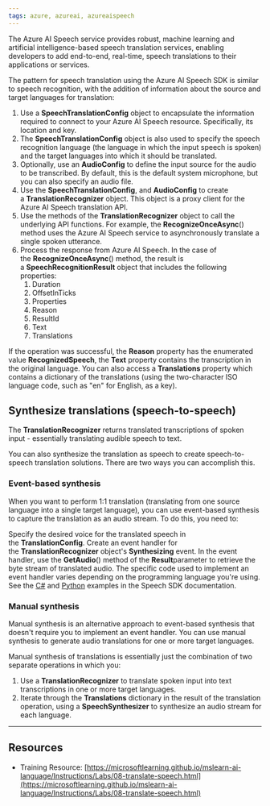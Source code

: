 ```yaml
---
tags: azure, azureai, azureaispeech
---
```


The Azure AI Speech service provides robust, machine learning and artificial intelligence-based speech translation services, enabling developers to add end-to-end, real-time, speech translations to their applications or services.

The pattern for speech translation using the Azure AI Speech SDK is similar to speech recognition, with the addition of information about the source and target languages for translation:

1. Use a **SpeechTranslationConfig** object to encapsulate the information required to connect to your Azure AI Speech resource. Specifically, its location and key.
2. The **SpeechTranslationConfig** object is also used to specify the speech recognition language (the language in which the input speech is spoken) and the target languages into which it should be translated.
3. Optionally, use an **AudioConfig** to define the input source for the audio to be transcribed. By default, this is the default system microphone, but you can also specify an audio file.
4. Use the **SpeechTranslationConfig**, and **AudioConfig** to create a **TranslationRecognizer** object. This object is a proxy client for the Azure AI Speech translation API.
5. Use the methods of the **TranslationRecognizer** object to call the underlying API functions. For example, the **RecognizeOnceAsync**() method uses the Azure AI Speech service to asynchronously translate a single spoken utterance.
6. Process the response from Azure AI Speech. In the case of the **RecognizeOnceAsync**() method, the result is a **SpeechRecognitionResult** object that includes the following properties:
    1. Duration
    2. OffsetInTicks
    3. Properties
    4. Reason
    5. ResultId
    6. Text
    7. Translations

If the operation was successful, the **Reason** property has the enumerated value **RecognizedSpeech**, the **Text** property contains the transcription in the original language. You can also access a **Translations** property which contains a dictionary of the translations (using the two-character ISO language code, such as "en" for English, as a key).

## Synthesize translations (speech-to-speech)

The **TranslationRecognizer** returns translated transcriptions of spoken input - essentially translating audible speech to text.

You can also synthesize the translation as speech to create speech-to-speech translation solutions. There are two ways you can accomplish this.

### Event-based synthesis

When you want to perform 1:1 translation (translating from one source language into a single target language), you can use event-based synthesis to capture the translation as an audio stream. To do this, you need to:

Specify the desired voice for the translated speech in the **TranslationConfig**. Create an event handler for the **TranslationRecognizer** object's **Synthesizing** event. In the event handler, use the **GetAudio**() method of the **Result**parameter to retrieve the byte stream of translated audio. The specific code used to implement an event handler varies depending on the programming language you're using. See the [C#](https://learn.microsoft.com/en-us/azure/ai-services/speech-service/get-started-speech-translation?pivots=programming-language-csharp) and [Python](https://learn.microsoft.com/en-us/azure/ai-services/speech-service/get-started-speech-translation?pivots=programming-language-python) examples in the Speech SDK documentation.

### Manual synthesis

Manual synthesis is an alternative approach to event-based synthesis that doesn't require you to implement an event handler. You can use manual synthesis to generate audio translations for one or more target languages.

Manual synthesis of translations is essentially just the combination of two separate operations in which you:

1. Use a **TranslationRecognizer** to translate spoken input into text transcriptions in one or more target languages.
2. Iterate through the **Translations** dictionary in the result of the translation operation, using a **SpeechSynthesizer** to synthesize an audio stream for each language.

---

## Resources

-   Training Resource: [https://microsoftlearning.github.io/mslearn-ai-language/Instructions/Labs/08-translate-speech.html](https://microsoftlearning.github.io/mslearn-ai-language/Instructions/Labs/08-translate-speech.html)
